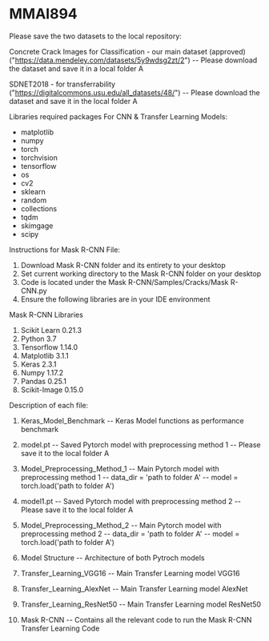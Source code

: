 # MMAI894
Please save the two datasets to the local repository:


Concrete Crack Images for Classification - our main dataset (approved) ("https://data.mendeley.com/datasets/5y9wdsg2zt/2")
-- Please download the dataset and save it in a local folder A


SDNET2018 - for transferrability ("https://digitalcommons.usu.edu/all_datasets/48/")
-- Please download the dataset and save it in the local folder A



Libraries required packages For CNN & Transfer Learning Models:

- matplotlib
- numpy
- torch
- torchvision
- tensorflow
- os
- cv2
- sklearn
- random
- collections
- tqdm
- skimgage
- scipy


Instructions for Mask R-CNN File:
1) Download Mask R-CNN folder and its entirety to your desktop
2) Set current working directory to the Mask R-CNN folder on your desktop
3) Code is located under the Mask R-CNN/Samples/Cracks/Mask R-CNN.py 
4) Ensure the following libraries are in your IDE environment


Mask R-CNN Libraries
1) Scikit Learn 0.21.3
2) Python 3.7
3) Tensorflow 1.14.0
4) Matplotlib 3.1.1
5) Keras 2.3.1
6) Numpy 1.17.2
7) Pandas 0.25.1
8) Scikit-Image 0.15.0


Description of each file:

1. Keras_Model_Benchmark
-- Keras Model functions as performance benchmark

2. model.pt
-- Saved Pytorch model with preprocessing method 1
-- Please save it to the local folder A

3. Model_Preprocessing_Method_1
-- Main Pytorch model with preprocessing method 1
-- data_dir = 'path to folder A'
-- model = torch.load('path to folder A')

4. model1.pt
-- Saved Pytorch model with preprocessing method 2
-- Please save it to the local folder A

5. Model_Preprocessing_Method_2
-- Main Pytorch model with preprocessing method 2
-- data_dir = 'path to folder A'
-- model = torch.load('path to folder A')

6. Model Structure
-- Architecture of both Pytroch models

7. Transfer_Learning_VGG16
-- Main Transfer Learning model VGG16

8. Transfer_Learning_AlexNet
-- Main Transfer Learning model AlexNet

9. Transfer_Learning_ResNet50
-- Main Transfer Learning model ResNet50

10. Mask R-CNN
-- Contains all the relevant code to run the Mask R-CNN Transfer Learning Code
